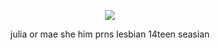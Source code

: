 

  
 <p align="center">
<img src="https://i.pinimg.com/564x/8b/ff/b3/8bffb3fd04d74faef069c1f332b44d18.jpg" data-canonical-src="(https://files.catbox.moe/2pyikv.png)" width =  />
</p>

<p align="center">
 julia or mae she him prns lesbian 14teen seasian
</p>




